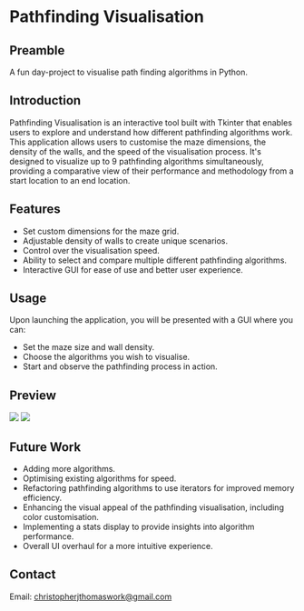 # Pathfinding Visualisation

## Preamble
A fun day-project to visualise path finding algorithms in Python.

## Introduction
Pathfinding Visualisation is an interactive tool built with Tkinter that enables users to explore and understand how different pathfinding algorithms work. This application allows users to customise the maze dimensions, the density of the walls, and the speed of the visualisation process. It's designed to visualize up to 9 pathfinding algorithms simultaneously, providing a comparative view of their performance and methodology from a start location to an end location.

## Features
- Set custom dimensions for the maze grid.
- Adjustable density of walls to create unique scenarios.
- Control over the visualisation speed.
- Ability to select and compare multiple different pathfinding algorithms.
- Interactive GUI for ease of use and better user experience.

## Usage
Upon launching the application, you will be presented with a GUI where you can:
- Set the maze size and wall density.
- Choose the algorithms you wish to visualise.
- Start and observe the pathfinding process in action.

## Preview
![](reademe_images/pathfinding_visualization.gif)
![](reademe_images/pathfinding_visualization_0.gif)

## Future Work
- Adding more algorithms.
- Optimising existing algorithms for speed.
- Refactoring pathfinding algorithms to use iterators for improved memory efficiency.
- Enhancing the visual appeal of the pathfinding visualisation, including color customisation.
- Implementing a stats display to provide insights into algorithm performance.
- Overall UI overhaul for a more intuitive experience.

## Contact
Email: christopherjthomaswork@gmail.com
